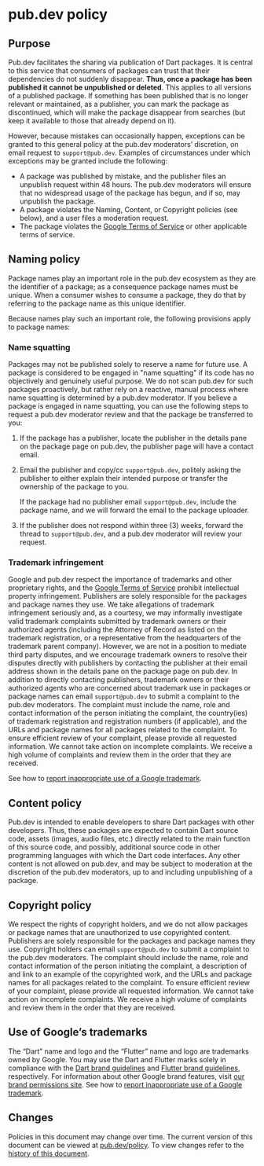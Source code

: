 # pub.dev policy

## Purpose
Pub.dev facilitates the sharing via publication of Dart packages.
It is central to this service that consumers of packages can trust that their
dependencies do not suddenly disappear.
**Thus, once a package has been published it cannot be unpublished or deleted**.
This applies to all versions of a published package.
If something has been published that is no longer relevant or maintained, as a publisher,
you can mark the package as discontinued, which will make the package disappear
from searches (but keep it available to those that already depend on it).

However, because mistakes can occasionally happen, exceptions can be granted to
this general policy at the pub.dev moderators’ discretion, on email request to `support@pub.dev`.
Examples of circumstances under which exceptions may be granted include the following:

* A package was published by mistake, and the publisher files an unpublish 
  request within 48 hours. The pub.dev moderators will ensure that no widespread
  usage of the package has begun, and if so, may unpublish the package.
* A package violates the Naming, Content, or Copyright policies (see below),
  and a user files a moderation request.
* The package violates the [Google Terms of Service][google-terms]
  or other applicable terms of service.

## Naming policy
Package names play an important role in the pub.dev ecosystem as they are the identifier of a package;
as a consequence package names must be unique. When a consumer wishes to consume a package,
they do that by referring to the package name as this unique identifier.

Because names play such an important role, the following provisions apply to
package names:

### Name squatting
Packages may not be published solely to reserve a name for future use.
A package is considered to be engaged in "name squatting" if its code has no objectively and genuinely useful purpose.
We do not scan pub.dev for such packages proactively, but rather rely on a reactive,
manual process where name squatting is determined by a pub.dev moderator.
If you believe a package is engaged in name squatting,
you can use the following steps to request a pub.dev moderator review and that the package be transferred to you:

 1. If the package has a publisher, locate the publisher in the details pane on 
    the package page on pub.dev, the publisher page will have a contact email.
 2. Email the publisher and copy/cc `support@pub.dev`, politely asking the
    publisher to either explain their intended purpose or transfer the ownership
    of the package to you.

    If the package had no publisher email `support@pub.dev`, include the
    package name, and we will forward the email to the package uploader.

 3. If the publisher does not respond within three (3) weeks, forward the thread
    to `support@pub.dev`, and a pub.dev moderator will review your request.

### Trademark infringement
Google and pub.dev respect the importance of trademarks and other proprietary rights,
and the [Google Terms of Service][google-terms] prohibit intellectual property infringement.
Publishers are solely responsible for the packages and package names they use.
We take allegations of trademark infringement seriously and, as a courtesy,
we may informally investigate valid trademark complaints submitted by trademark owners
or their authorized agents (including the Attorney of Record as listed on the trademark registration,
or a representative from the headquarters of the trademark parent company).
However, we are not in a position to mediate third party disputes, and
we encourage trademark owners to resolve their disputes directly with publishers
by contacting the publisher at their email address shown in the details pane on
the package page on pub.dev. In addition to directly contacting publishers,
trademark owners or their authorized agents who are concerned about trademark
use in packages or package names can email `support@pub.dev` to submit a
complaint to the pub.dev moderators. The complaint must include the name,
role and contact information of the person initiating the complaint,
the country(ies) of trademark registration and registration numbers (if applicable),
and the URLs and package names for all packages related to the complaint.
To ensure efficient review of your complaint, please provide all requested information.
We cannot take action on incomplete complaints. We receive a high volume of
complaints and review them in the order that they are received.

See how to [report inappropriate use of a Google trademark][google-g_trademark].

## Content policy
Pub.dev is intended to enable developers to share Dart packages with other developers.
Thus, these packages are expected to contain Dart source code, assets (images, audio files, etc.)
directly related to the main function of this source code, and possibly,
additional source code in other programming languages with which the Dart code interfaces.
Any other content is not allowed on pub.dev, and may be subject to moderation at
the discretion of the pub.dev moderators, up to and including unpublishing of a package.

## Copyright policy
We respect the rights of copyright holders, and we do not allow packages or package names
that are unauthorized to use copyrighted content.
Publishers are solely responsible for the packages and package names they use.
Copyright holders can email `support@pub.dev` to submit a complaint to the pub.dev moderators.
The complaint should include the name, role and contact information of the person initiating the complaint,
a description of and link to an example of the copyrighted work,
and the URLs and package names for all packages related to the complaint.
To ensure efficient review of your complaint, please provide all requested information.
We cannot take action on incomplete complaints.
We receive a high volume of complaints and review them in the order that they are received.

## Use of Google’s trademarks
The “Dart” name and logo and the “Flutter” name and logo are trademarks owned by Google.
You may use the Dart and Flutter marks solely in compliance with the
[Dart brand guidelines][dart-brand-guidelines] and
[Flutter brand guidelines][flutter-brand-guidelines], respectively.
For information about other Google brand features,
visit [our brand permissions site][google-brand-permissions].
See how to [report inappropriate use of a Google trademark][google-g_trademark].

## Changes
Policies in this document may change over time. The current version of this
document can be viewed at [pub.dev/policy][pub-policy].
To view changes refer to the [history of this document][policy-history].

[dart-brand-guidelines]: https://dart.dev/brand
[flutter-brand-guidelines]: https://flutter.dev/brand
[google-brand-permissions]: https://www.google.com/permissions/
[google-terms]: https://policies.google.com/terms?hl=en
[google-g_trademark]: https://support.google.com/websearch/contact/g_trademark
[pub-policy]: https://pub.dev/policy
[policy-history]: https://github.com/dart-lang/pub-dev/commits/master/doc/policy.md
